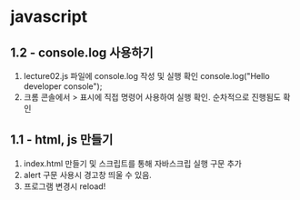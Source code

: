 # javascript

## 1.2 - console.log 사용하기
1) lecture02.js 파일에 console.log 작성 및 실행 확인
console.log("Hello developer console"); 
2) 크롬 콘솔에서 > 표시에 직접 명령어 사용하여 실행 확인.
순차적으로 진행됨도 확인


## 1.1 - html, js 만들기
1) index.html 만들기 및 스크립트를 통해 자바스크립 실행 구문 추가<script src="lecture01.js"></script>
2) alert 구문 사용시 경고창 띄울 수 있음.
3) 프로그램 변경시 reload!
